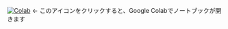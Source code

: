   [![Colab](https://colab.research.google.com/assets/colab-badge.svg)](https://colab.research.google.com/github/toho-cmt/brain/index.ipynb) ← このアイコンをクリックすると、Google Colabでノートブックが開きます
